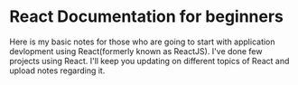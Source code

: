 # React Documentation for beginners
Here is my basic notes for those who are going to start with application devlopment using React(formerly known as ReactJS).
I've done few projects using React. I'll keep you updating on different topics of React and upload notes regarding it.
